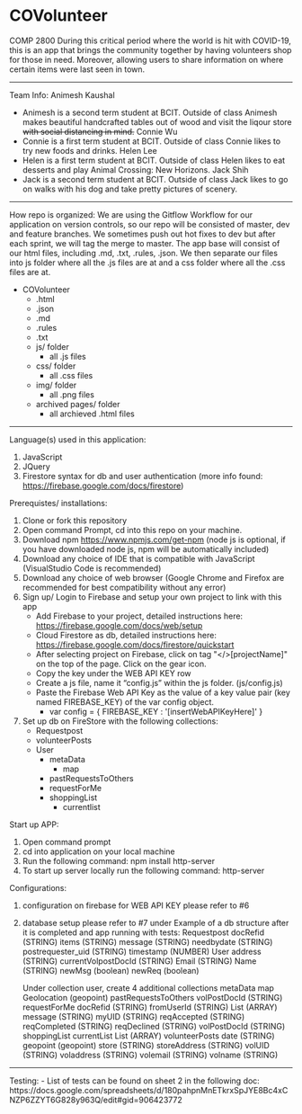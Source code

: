 # COVolunteer
COMP 2800
During this critical period where the world is hit with COVID-19, this is an app that brings the community together by having volunteers shop for those in need. Moreover, allowing users to share information on where certain items were last seen in town.
<hr>

Team Info:
Animesh Kaushal
- Animesh is a second term student at BCIT. Outside of class Animesh makes beautiful handcrafted tables out of wood and visit the liqour store <del>with social distancing in mind.</del>
Connie Wu
- Connie is a first term student at BCIT. Outside of class Connie likes to try new foods and drinks.
Helen Lee
- Helen is a first term student at BCIT. Outside of class Helen likes to eat desserts and play Animal Crossing: New Horizons.
Jack Shih
- Jack is a second term student at BCIT. Outside of class Jack likes to go on walks with his dog and take pretty pictures of scenery.
<hr>

How repo is organized:
We are using the Gitflow Workflow for our application on version controls, so our repo will be consisted of master, dev and feature branches. We sometimes push out hot fixes to dev but after each sprint, we will tag the merge to master. The app base will consist of our html files, including .md, .txt, .rules, .json. We then separate our files into js folder where all the .js files are at and a css folder where all the .css files are at.
- COVolunteer
    - .html
    - .json
    - .md
    - .rules
    - .txt
    - js/ folder
        - all .js files
    - css/ folder
        - all .css files
    - img/ folder
        - all .png files
    - archived pages/ folder
        - all archieved .html files
<hr>

Language(s) used in this application: 
1. JavaScript
2. JQuery
3. Firestore syntax for db and user authentication (more info found: https://firebase.google.com/docs/firestore)

Prerequistes/ installations:
1. Clone or fork this repository
2. Open command Prompt, cd into this repo on your machine. 
3. Download npm https://www.npmjs.com/get-npm (node js is optional, if you have downloaded node js, npm will be automatically included)
4. Download any choice of IDE that is compatible with JavaScript (VisualStudio Code is recommended)
5. Download any choice of web browser (Google Chrome and Firefox are recommended for best compatibility without any error)
6. Sign up/ Login to Firebase and setup your own project to link with this app
    - Add Firebase to your project, detailed instructions here: https://firebase.google.com/docs/web/setup
    - Cloud Firestore as db, detailed instructions here: https://firebase.google.com/docs/firestore/quickstart
    - After selecting project on Firebase, click on tag "</>[projectName]" on the top of the page. Click on the gear icon.
    - Copy the key under the WEB API KEY row
    - Create a js file, name it “config.js” within the js folder. (js/config.js) 
    - Paste the Firebase Web API Key as the value of a key value pair (key named FIREBASE_KEY) of the var config object.
        -   var config = {
                FIREBASE_KEY : '[insertWebAPIKeyHere]'
            }
7. Set up db on FireStore with the following collections:
    - Requestpost
    - volunteerPosts
    - User
        - metaData
            - map
        - pastRequestsToOthers
        - requestForMe
        - shoppingList
            - currentlist

Start up APP:
1. Open command prompt
2. cd into application on your local machine
3. Run the following command: npm install http-server
4. To start up server locally run the following command: http-server

Configurations:
1. configuration on firebase for WEB API KEY please refer to #6
2. database setup please refer to #7 under
Example of a db structure after it is completed and app running with tests:
Requestpost
    docRefid (STRING)
    items (STRING)
    message (STRING)
    needbydate (STRING)
    postrequester_uid (STRING)
    timestamp (NUMBER)
User
    address (STRING)
    currentVolpostDocId (STRING)
    Email (STRING)
    Name (STRING)
    newMsg (boolean)
    newReq (boolean)

    Under collection user, create 4 additional collections
    metaData
        map	
            Geolocation (geopoint)
    pastRequestsToOthers
        volPostDocId (STRING)
    requestForMe 
        docRefid (STRING)
        fromUserId (STRING)
        List (ARRAY)
        message (STRING)
        myUID (STRING)
        reqAccepted (STRING)
        reqCompleted (STRING)
        reqDeclined (STRING)
        volPostDocId (STRING)
    shoppingList
        currentList
            List (ARRAY)
volunteerPosts
    date (STRING)
    geopoint (geopoint)
    store (STRING)
    storeAddress (STRING)
    volUID (STRING)
    voladdress (STRING)
    volemail (STRING)
    volname (STRING)

<hr>
Testing:
- List of tests can be found on sheet 2 in the following doc: https://docs.google.com/spreadsheets/d/180pahpnMnETkrxSpJYE8Bc4xCNZP6ZZYT6G828y963Q/edit#gid=906423772
